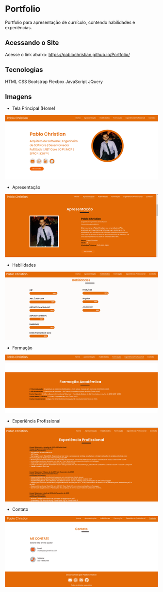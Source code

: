 # Portfolio
Portfolio para apresentação de currículo, contendo habilidades e experiências.

## Acessando o Site
Acesse o link abaixo:
https://pablochristian.github.io/Portfolio/

## Tecnologias
HTML
CSS
Bootstrap
Flexbox
JavaScript
JQuery

## Imagens

- Tela Principal (Home)
<img src="docs/prints/print1.png">

- Apresentação
<img src="docs/prints/print2.png">

- Habilidades
<img src="docs/prints/print3.png">

- Formação
<img src="docs/prints/print4.png">

- Experiência Profissional
<img src="docs/prints/print5.png">

- Contato
<img src="docs/prints/print6.png">
